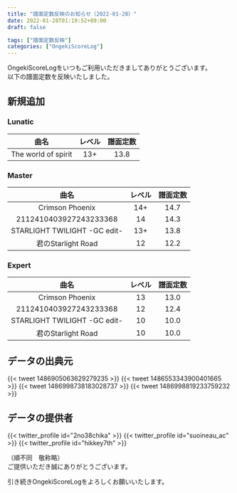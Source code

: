 ```yaml
---
title: "譜面定数反映のお知らせ（2022-01-28）"
date: 2022-01-28T01:19:52+09:00
draft: false

tags: ["譜面定数反映"]
categories: ["OngekiScoreLog"]
---
```


OngekiScoreLogをいつもご利用いただきましてありがとうございます。  
以下の譜面定数を反映いたしました。

<!--more-->

## 新規追加

### Lunatic

| 曲名 | レベル | 譜面定数 |
|:-:|:-:|:-:|
| The world of spirit | 13+ | 13.8 |

### Master

| 曲名 | レベル | 譜面定数 |
|:-:|:-:|:-:|
| Crimson Phoenix | 14+ | 14.7 |
| 2112410403927243233368 | 14 | 14.3 |
| STARLIGHT TWILIGHT -GC edit- | 13+ | 13.8 |
| 君のStarlight Road | 12 | 12.2 |

### Expert

| 曲名 | レベル | 譜面定数 |
|:-:|:-:|:-:|
| Crimson Phoenix | 13 | 13.0 |
| 2112410403927243233368 | 12 | 12.4 |
| STARLIGHT TWILIGHT -GC edit- | 10 | 10.0 |
| 君のStarlight Road | 10 | 10.0 |

## データの出典元

{{< tweet 1486905063629279235 >}}
{{< tweet 1486553343900401665 >}}
{{< tweet 1486998738183028737 >}}
{{< tweet 1486998819233759232 >}}

## データの提供者

{{< twitter_profile id="2no38chika" >}}
{{< twitter_profile id="suoineau_ac" >}}
{{< twitter_profile id="hikkey7th" >}}

（順不同　敬称略）  
ご提供いただき誠にありがとうございます。

引き続きOngekiScoreLogをよろしくお願いいたします。
